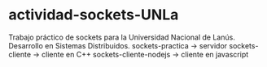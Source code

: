 # actividad-sockets-UNLa
Trabajo práctico de sockets para la Universidad Nacional de Lanús. Desarrollo en Sistemas Distribuidos.
sockets-practica -> servidor
sockets-cliente -> cliente en C++
sockets-cliente-nodejs -> cliente en javascript
